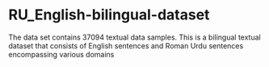 # RU_English-bilingual-dataset
The data set contains 37094 textual data samples. This is a bilingual textual dataset that consists of English sentences and Roman Urdu sentences encompassing various domains
